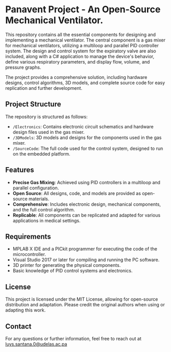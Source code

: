 # Panavent Project - An Open-Source Mechanical Ventilator.

This repository contains all the essential components for designing and implementing a mechanical ventilator. The central component is a gas mixer for mechanical ventilators, utilizing a multiloop and parallel PID controller system. The design and control system for the expiratory valve are also included, along with a C# application to manage the device's behavior, define various respiratory parameters, and display flow, volume, and pressure graphs.

The project provides a comprehensive solution, including hardware designs, control algorithms, 3D models, and complete source code for easy replication and further development.


## Project Structure

The repository is structured as follows:

- `/Electronics`: Contains electronic circuit schematics and hardware design files used in the gas mixer.
- `/3DModels`: 3D models and designs for the components used in the gas mixer.
- `/SourceCode`: The full code used for the control system, designed to run on the embedded platform.

## Features

- **Precise Gas Mixing**: Achieved using PID controllers in a multiloop and parallel configuration.
- **Open Source**: All designs, code, and models are provided as open-source materials.
- **Comprehensive**: Includes electronic design, mechanical components, and the full control algorithm.
- **Replicable**: All components can be replicated and adapted for various applications in medical settings.

## Requirements

- MPLAB X IDE and a PICkit programmer for executing the code of the microcontroller.
- Visual Studio 2017 or later for compiling and running the PC software.
- 3D printer for generating the physical components.
- Basic knowledge of PID control systems and electronics.
  
## License
This project is licensed under the MIT License, allowing for open-source distribution and adaptation. Please credit the original authors when using or adapting this work.

## Contact
For any questions or further information, feel free to reach out at luys.santana.0@udelas.ac.pa
